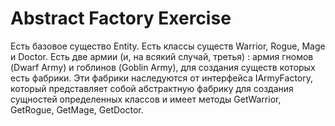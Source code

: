 # Abstract Factory Exercise
Есть базовое существо Entity.
Есть классы существ Warrior, Rogue, Mage и Doctor.
Есть две армии (и, на всякий случай, третья) : армия гномов (Dwarf Army) и гоблинов (Goblin Army), для создания существ которых есть фабрики. Эти фабрики наследуются от интерфейса IArmyFactory, который представляет собой абстрактную фабрику для создания сущностей определенных классов и имеет методы GetWarrior, GetRogue, GetMage, GetDoctor.
